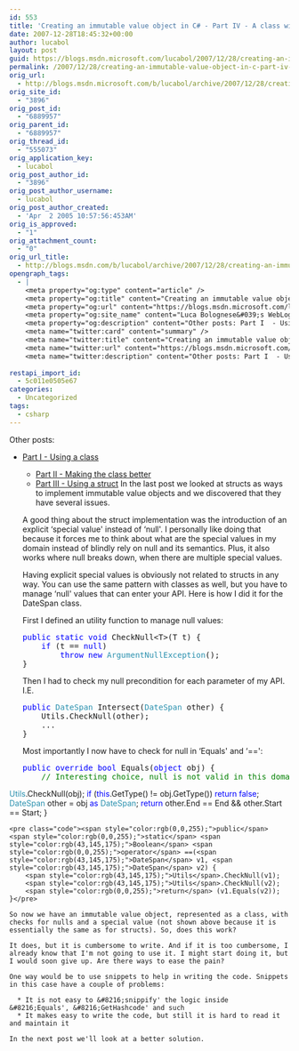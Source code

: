 ```yaml
---
id: 553
title: 'Creating an immutable value object in C# - Part IV - A class with a special value'
date: 2007-12-28T18:45:32+00:00
author: lucabol
layout: post
guid: https://blogs.msdn.microsoft.com/lucabol/2007/12/28/creating-an-immutable-value-object-in-c-part-iv-a-class-with-a-special-value/
permalink: /2007/12/28/creating-an-immutable-value-object-in-c-part-iv-a-class-with-a-special-value/
orig_url:
  - http://blogs.msdn.microsoft.com/b/lucabol/archive/2007/12/28/creating-an-immutable-value-object-in-c-part-iv-a-class-with-a-special-value.aspx
orig_site_id:
  - "3896"
orig_post_id:
  - "6889957"
orig_parent_id:
  - "6889957"
orig_thread_id:
  - "555073"
orig_application_key:
  - lucabol
orig_post_author_id:
  - "3896"
orig_post_author_username:
  - lucabol
orig_post_author_created:
  - 'Apr  2 2005 10:57:56:453AM'
orig_is_approved:
  - "1"
orig_attachment_count:
  - "0"
orig_url_title:
  - http://blogs.msdn.com/b/lucabol/archive/2007/12/28/creating-an-immutable-value-object-in-c-part-iv-a-class-with-a-special-value.aspx
opengraph_tags:
  - |
    <meta property="og:type" content="article" />
    <meta property="og:title" content="Creating an immutable value object in C#  - Part IV  - A class with a special value" />
    <meta property="og:url" content="https://blogs.msdn.microsoft.com/lucabol/2007/12/28/creating-an-immutable-value-object-in-c-part-iv-a-class-with-a-special-value/" />
    <meta property="og:site_name" content="Luca Bolognese&#039;s WebLog" />
    <meta property="og:description" content="Other posts: Part I  - Using a class Part II  - Making the class better Part III  - Using a struct In the last post we looked at structs as ways to implement immutable value objects and we discovered that they have several issues. A good thing about the struct implementation was the introduction of..." />
    <meta name="twitter:card" content="summary" />
    <meta name="twitter:title" content="Creating an immutable value object in C#  - Part IV  - A class with a special value" />
    <meta name="twitter:url" content="https://blogs.msdn.microsoft.com/lucabol/2007/12/28/creating-an-immutable-value-object-in-c-part-iv-a-class-with-a-special-value/" />
    <meta name="twitter:description" content="Other posts: Part I  - Using a class Part II  - Making the class better Part III  - Using a struct In the last post we looked at structs as ways to implement immutable value objects and we discovered that they have several issues. A good thing about the struct implementation was the introduction of..." />
    
restapi_import_id:
  - 5c011e0505e67
categories:
  - Uncategorized
tags:
  - csharp
---
```

Other posts:

  * [Part I  - Using a class](http://blogs.msdn.com/lucabol/archive/2007/12/03/creating-an-immutable-value-object-in-c-part-i-using-a-class.aspx) 
      * [Part II  - Making the class better](http://blogs.msdn.com/lucabol/archive/2007/12/06/creating-an-immutable-value-object-in-c-part-ii-making-the-class-better.aspx)
      * <a href="http://blogs.msdn.com/lucabol/archive/2007/12/24/creating-an-immutable-value-object-in-c-part-iii-using-a-struct.aspx" target="_blank">Part III  - Using a struct</a>
    In the last post we looked at structs as ways to implement immutable value objects and we discovered that they have several issues. 
    
    A good thing about the struct implementation was the introduction of an explicit &#8216;special value' instead of &#8216;null'. I personally like doing that because it forces me to think about what are the special values in my domain instead of blindly rely on null and its semantics. Plus, it also works where null breaks down, when there are multiple special values.
    
    Having explicit special values is obviously not related to structs in any way. You can use the same pattern with classes as well, but you have to manage &#8216;null' values that can enter your API. Here is how I did it for the DateSpan class.
    
    First I defined an utility function to manage null values:
    
    <pre class="code"><span style="color:rgb(0,0,255);">public</span> <span style="color:rgb(0,0,255);">static</span> <span style="color:rgb(0,0,255);">void</span> CheckNull&lt;T&gt;(T t) {
        <span style="color:rgb(0,0,255);">if</span> (t == <span style="color:rgb(0,0,255);">null</span>)
            <span style="color:rgb(0,0,255);">throw</span> <span style="color:rgb(0,0,255);">new</span> <span style="color:rgb(43,145,175);">ArgumentNullException</span>();
    }</pre>
    
    Then I had to check my null precondition for each parameter of my API. I.E.
    
    <pre class="code"><span style="color:rgb(0,0,255);">public</span> <span style="color:rgb(43,145,175);">DateSpan</span> Intersect(<span style="color:rgb(43,145,175);">DateSpan</span> other) {
        Utils.CheckNull(other);
        ...
    }</pre>
    
    Most importantly I now have to check for null in &#8216;Equals' and &#8216;==':
    
    <pre class="code"><span style="color:rgb(0,0,255);">public</span> <span style="color:rgb(0,0,255);">override</span> <span style="color:rgb(0,0,255);">bool</span> Equals(<span style="color:rgb(0,0,255);">object</span> obj) {
        <span style="color:rgb(0,128,0);">// Interesting choice, null is not valid in this domain
</span>        <span style="color:rgb(43,145,175);">Utils</span>.CheckNull(obj);
        <span style="color:rgb(0,0,255);">if</span> (<span style="color:rgb(0,0,255);">this</span>.GetType() != obj.GetType()) <span style="color:rgb(0,0,255);">return</span> <span style="color:rgb(0,0,255);">false</span>;
        <span style="color:rgb(43,145,175);">DateSpan</span> other = obj <span style="color:rgb(0,0,255);">as</span> <span style="color:rgb(43,145,175);">DateSpan</span>;
        <span style="color:rgb(0,0,255);">return</span> other.End == End && other.Start == Start;
    }</pre>
    
    <pre class="code"><span style="color:rgb(0,0,255);">public</span> <span style="color:rgb(0,0,255);">static</span> <span style="color:rgb(43,145,175);">Boolean</span> <span style="color:rgb(0,0,255);">operator</span> ==(<span style="color:rgb(43,145,175);">DateSpan</span> v1, <span style="color:rgb(43,145,175);">DateSpan</span> v2) {
        <span style="color:rgb(43,145,175);">Utils</span>.CheckNull(v1);
        <span style="color:rgb(43,145,175);">Utils</span>.CheckNull(v2);
        <span style="color:rgb(0,0,255);">return</span> (v1.Equals(v2));
    }</pre>
    
    So now we have an immutable value object, represented as a class, with checks for nulls and a special value (not shown above because it is essentially the same as for structs). So, does this work?
    
    It does, but it is cumbersome to write. And if it is too cumbersome, I already know that I'm not going to use it. I might start doing it, but I would soon give up. Are there ways to ease the pain?
    
    One way would be to use snippets to help in writing the code. Snippets in this case have a couple of problems:
    
      * It is not easy to &#8216;snippify' the logic inside &#8216;Equals', &#8216;GetHashcode' and such
      * It makes easy to write the code, but still it is hard to read it and maintain it
    
    In the next post we'll look at a better solution.